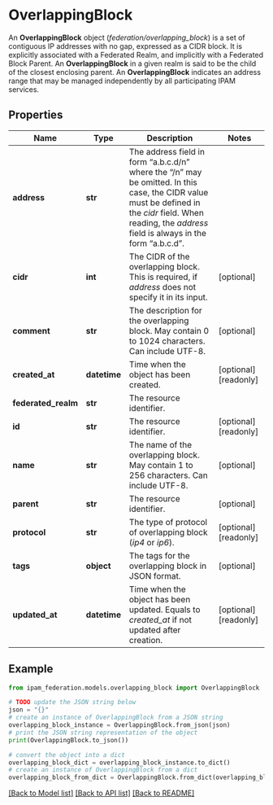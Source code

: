 # OverlappingBlock

An __OverlappingBlock__ object (_federation/overlapping_block_) is a set of contiguous IP addresses with no gap, expressed as a CIDR block. It is explicitly associated with a Federated Realm, and implicitly with a Federated Block Parent. An __OverlappingBlock__ in a given realm is said to be the child of the closest enclosing parent. An __OverlappingBlock__ indicates an address range that may be managed independently by all participating IPAM services.

## Properties

Name | Type | Description | Notes
------------ | ------------- | ------------- | -------------
**address** | **str** | The address field in form “a.b.c.d/n” where the “/n” may be omitted. In this case, the CIDR value must be defined in the _cidr_ field. When reading, the _address_ field is always in the form “a.b.c.d”. | 
**cidr** | **int** | The CIDR of the overlapping block. This is required, if _address_ does not specify it in its input. | [optional] 
**comment** | **str** | The description for the overlapping block. May contain 0 to 1024 characters. Can include UTF-8. | [optional] 
**created_at** | **datetime** | Time when the object has been created. | [optional] [readonly] 
**federated_realm** | **str** | The resource identifier. | 
**id** | **str** | The resource identifier. | [optional] [readonly] 
**name** | **str** | The name of the overlapping block. May contain 1 to 256 characters. Can include UTF-8. | [optional] 
**parent** | **str** | The resource identifier. | [optional] 
**protocol** | **str** | The type of protocol of overlapping block (_ip4_ or _ip6_). | [optional] [readonly] 
**tags** | **object** | The tags for the overlapping block in JSON format. | [optional] 
**updated_at** | **datetime** | Time when the object has been updated. Equals to _created_at_ if not updated after creation. | [optional] [readonly] 

## Example

```python
from ipam_federation.models.overlapping_block import OverlappingBlock

# TODO update the JSON string below
json = "{}"
# create an instance of OverlappingBlock from a JSON string
overlapping_block_instance = OverlappingBlock.from_json(json)
# print the JSON string representation of the object
print(OverlappingBlock.to_json())

# convert the object into a dict
overlapping_block_dict = overlapping_block_instance.to_dict()
# create an instance of OverlappingBlock from a dict
overlapping_block_from_dict = OverlappingBlock.from_dict(overlapping_block_dict)
```
[[Back to Model list]](../README.md#documentation-for-models) [[Back to API list]](../README.md#documentation-for-api-endpoints) [[Back to README]](../README.md)


